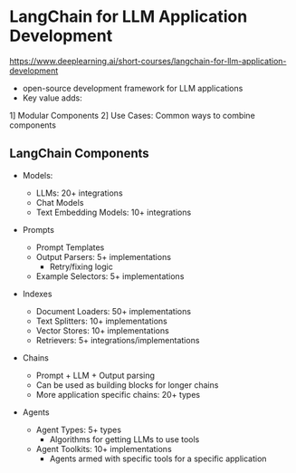 # LangChain for LLM Application Development

https://www.deeplearning.ai/short-courses/langchain-for-llm-application-development

- open-source development framework for LLM applications
- Key value adds:

1] Modular Components
2] Use Cases: Common ways to combine components

## LangChain Components

- Models:
    - LLMs: 20+ integrations
    - Chat Models
    - Text Embedding Models: 10+ integrations

- Prompts
    - Prompt Templates
    - Output Parsers: 5+ implementations
        - Retry/fixing logic
    - Example Selectors: 5+ implementations

- Indexes
    - Document Loaders: 50+ implementations
    - Text Splitters: 10+ implementations
    - Vector Stores: 10+ implementations
    - Retrievers: 5+ integrations/implementations

- Chains
    - Prompt + LLM + Output parsing
    - Can be used as building blocks for longer chains
    - More application specific chains: 20+ types

- Agents
    - Agent Types: 5+ types
        - Algorithms for getting LLMs to use tools
    - Agent Toolkits: 10+ implementations
        - Agents armed with specific tools for a specific application


